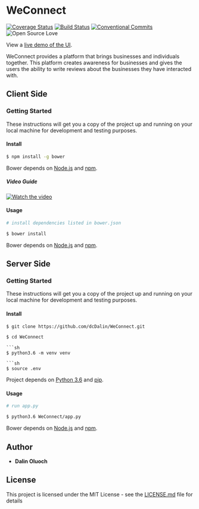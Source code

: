 # WeConnect
[![Coverage Status](https://coveralls.io/repos/github/dcDalin/WeConnect/badge.svg?branch=ft-login-route-2153372)](https://coveralls.io/github/dcDalin/WeConnect?branch=ft-login-route-2153372) [![Build Status](https://travis-ci.org/dcDalin/WeConnect.svg?branch=master)](https://travis-ci.org/dcDalin/WeConnect) [![Conventional Commits](https://img.shields.io/badge/Conventional%20Commits-1.0.0-yellow.svg)](https://conventionalcommits.org) ![Open Source Love](https://badges.frapsoft.com/os/mit/mit.svg?v=102)

View a [live demo of the UI](https://dcdalin.github.io/WeConnect/).

WeConnect provides a platform that brings businesses and individuals together. This platform creates awareness for businesses and gives the users the ability to write reviews about the businesses they have interacted with.  


## Client Side
### Getting Started

These instructions will get you a copy of the project up and running on your local machine for development and testing purposes. 

#### Install


```sh
$ npm install -g bower
```

Bower depends on [Node.js](http://nodejs.org/) and [npm](http://npmjs.org/).

##### Video Guide
[![Watch the video](https://raw.github.com/GabLeRoux/WebMole/master/ressources/WebMole_Youtube_Video.png)](https://www.youtube.com/watch?v=7jy5d27jmrY)
#### Usage

```sh
# install dependencies listed in bower.json

$ bower install
```
Bower depends on [Node.js](http://nodejs.org/) and [npm](http://npmjs.org/).

## Server Side
### Getting Started

These instructions will get you a copy of the project up and running on your local machine for development and testing purposes. 

#### Install


```sh
$ git clone https://github.com/dcDalin/WeConnect.git
```
```sh
$ cd WeConnect
```
```
```sh
$ python3.6 -m venv venv
```
```
```sh
$ source .env
```

Project depends on [Python 3.6](https://www.python.org/downloads/) and [pip](https://pypi.python.org/pypi).

#### Usage

```sh
# run app.py

$ python3.6 WeConnect/app.py
```

Bower depends on [Node.js](http://nodejs.org/) and [npm](http://npmjs.org/).
## Author

* **Dalin Oluoch** 

## License

This project is licensed under the MIT License - see the [LICENSE.md](LICENSE.md) file for details